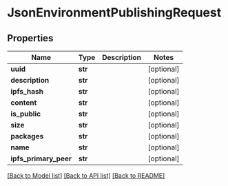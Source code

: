 # JsonEnvironmentPublishingRequest


## Properties
Name | Type | Description | Notes
------------ | ------------- | ------------- | -------------
**uuid** | **str** |  | [optional] 
**description** | **str** |  | [optional] 
**ipfs_hash** | **str** |  | [optional] 
**content** | **str** |  | [optional] 
**is_public** | **str** |  | [optional] 
**size** | **str** |  | [optional] 
**packages** | **str** |  | [optional] 
**name** | **str** |  | [optional] 
**ipfs_primary_peer** | **str** |  | [optional] 

[[Back to Model list]](../README.md#documentation-for-models) [[Back to API list]](../README.md#documentation-for-api-endpoints) [[Back to README]](../README.md)


